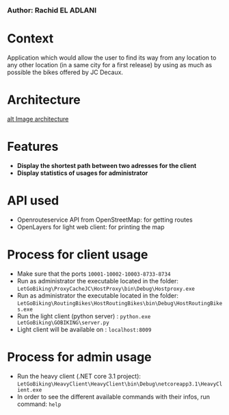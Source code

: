 ### Author: Rachid EL ADLANI

# Context
Application which would allow the user to find its way from any location to any other location (in a same city for a first release) by using as much as possible the bikes offered by JC Decaux.

# Architecture
[alt Image architecture](architecture.png)

# Features
* __Display the shortest path between two adresses for the client__
* __Display statistics of usages for administrator__

# API used
* Openrouteservice API from OpenStreetMap: for getting routes 
* OpenLayers for light web client: for printing the map

# Process for client usage

* Make sure that the ports ```10001-10002-10003-8733-8734```
* Run as administrator the executable located in the folder: ```LetGoBiking\ProxyCacheJC\HostProxy\bin\Debug\Hostproxy.exe```
* Run as administrator the executable located in the folder: ```LetGoBiking\RoutingBikes\HostRoutingBikes\bin\Debug\HostRoutingBikes.exe```
* Run the light client (python server) : ```python.exe LetGoBiking\GOBIKING\server.py```
* Light client will be available on : ```localhost:8009```

# Process for admin usage

* Run the heavy client (.NET core 3.1 project): ```LetGoBiking\HeavyClient\HeavyClient\bin\Debug\netcoreapp3.1\HeavyClient.exe```
* In order to see the different available commands with their infos, run command: ```help```